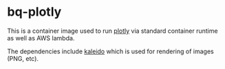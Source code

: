 # bq-plotly

This is a container image used to run [plotly](https://plotly.com/python/) via standard container runtime 
as well as AWS lambda.

The dependencies include [kaleido](https://github.com/plotly/Kaleido) which is used for rendering of images (PNG, etc).



